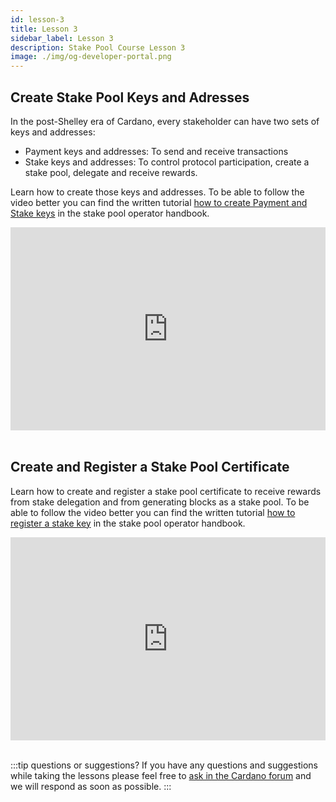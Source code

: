 ```yaml
---
id: lesson-3
title: Lesson 3
sidebar_label: Lesson 3
description: Stake Pool Course Lesson 3
image: ./img/og-developer-portal.png
---
```


## Create Stake Pool Keys and Adresses

In the post-Shelley era of Cardano, every stakeholder can have two sets of keys and addresses:

* Payment keys and addresses: To send and receive transactions
* Stake keys and addresses: To control protocol participation, create a stake pool, delegate and receive rewards.

Learn how to create those keys and addresses. To be able to follow the video better you can find the written tutorial [how to create Payment and Stake keys](handbook/create-stake-pool-keys) in the stake pool operator handbook.

<iframe width="100%" height="325" src="https://www.youtube.com/embed/GgLjH3CfGhc" frameborder="0" allow="accelerometer; autoplay; clipboard-write; encrypted-media; gyroscope; picture-in-picture; fullscreen;"></iframe>
<br/><br/>


## Create and Register a Stake Pool Certificate 

Learn how to create and register a stake pool certificate to receive rewards from stake delegation and from generating blocks as a stake pool. To be able to follow the video better you can find the written tutorial [how to register a stake key](handbook/register-stake-keys) in the stake pool operator handbook.

<iframe width="100%" height="325" src="https://www.youtube.com/embed/fpuyapPzYWQ" frameborder="0" allow="accelerometer; autoplay; clipboard-write; encrypted-media; gyroscope; picture-in-picture; fullscreen;"></iframe>
<br/><br/>

:::tip questions or suggestions?
If you have any questions and suggestions while taking the lessons please feel free to [ask in the Cardano forum](https://forum.cardano.org/c/staking-delegation/setup-a-stake-pool/158) and we will respond as soon as possible.
:::